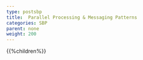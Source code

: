 ```yaml
---
type: postsbp
title:  Parallel Processing & Messaging Patterns
categories: SBP
parent: none
weight: 200
---
```



 {{%children%}}
